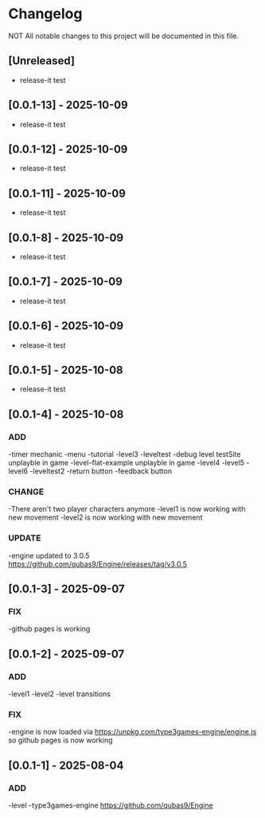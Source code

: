 # Changelog

NOT All notable changes to this project will be documented in this file.

## [Unreleased]

- release-it test

## [0.0.1-13] - 2025-10-09

- release-it test

## [0.0.1-12] - 2025-10-09

- release-it test

## [0.0.1-11] - 2025-10-09

- release-it test

## [0.0.1-8] - 2025-10-09

- release-it test

## [0.0.1-7] - 2025-10-09

- release-it test

## [0.0.1-6] - 2025-10-09

- release-it test

## [0.0.1-5] - 2025-10-08

- release-it test

## [0.0.1-4] - 2025-10-08

### ADD

-timer mechanic
-menu
-tutorial
-level3
-leveltest
-debug level testSite unplayble in game
-level-flat-example unplayble in game
-level4
-level5 
-level6
-leveltest2
-return button
-feedback button

### CHANGE
-There aren't two player characters anymore
-level1 is now working with new movement
-level2 is now working with new movement

### UPDATE
-engine updated to 3.0.5 https://github.com/qubas9/Engine/releases/tag/v3.0.5

## [0.0.1-3] - 2025-09-07

### FIX
-github pages is working

## [0.0.1-2] - 2025-09-07

### ADD
-level1
-level2
-level transitions

### FIX
-engine is now loaded via https://unpkg.com/type3games-engine/engine.js so github pages is now working

## [0.0.1-1] - 2025-08-04

### ADD
-level
-type3games-engine https://github.com/qubas9/Engine
